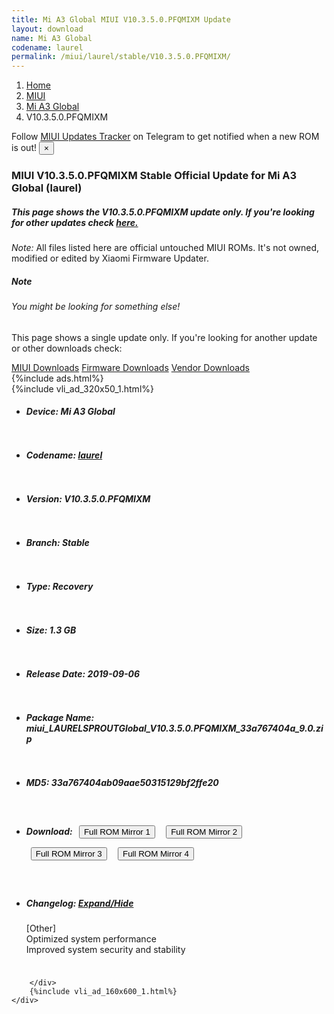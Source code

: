 ```yaml
---
title: Mi A3 Global MIUI V10.3.5.0.PFQMIXM Update
layout: download
name: Mi A3 Global
codename: laurel
permalink: /miui/laurel/stable/V10.3.5.0.PFQMIXM/
---
```

<nav aria-label="breadcrumb">
    <ol class="breadcrumb">
        <li class="breadcrumb-item"><a href="/">Home</a></li>
        <li class="breadcrumb-item"><a href="/miui/">MIUI</a></li>
        <li class="breadcrumb-item"><a href="/miui/laurel/">Mi A3 Global</a></li>
        <li class="breadcrumb-item active" aria-current="page">V10.3.5.0.PFQMIXM</li>
    </ol>
</nav>
<div class="alert alert-primary alert-dismissible fade show" role="alert">
    Follow <a href="https://t.me/MIUIUpdatesTracker" class="alert-link">MIUI Updates Tracker</a> on Telegram to get
    notified when a new ROM is out!
    <button type="button" class="close" data-dismiss="alert" aria-label="Close">
        <span aria-hidden="true">&times;</span>
    </button>
</div>
<div class="col-12 mx-auto">
    <h3 class="title bg-light p-2 rounded">MIUI V10.3.5.0.PFQMIXM Stable Official Update for Mi A3 Global (laurel)</h3>
    <h5>This page shows the V10.3.5.0.PFQMIXM update only. If you're looking for other updates check
        <a href="/miui/laurel/">here.</a></h5>
    <p><i>Note: </i>All files listed here are official untouched MIUI ROMs.
        It's not owned, modified or edited by Xiaomi Firmware Updater.</p>
    <div class="card">
        <div class="card-body">
            <h5 class="card-title">Note</h5>
            <h6 class="card-subtitle mb-2 text-muted">You might be looking for something else!</h6>
            <p class="card-text">This page shows a single update only.
                If you're looking for another update or other downloads check:</p>
            <a href="/miui/" class="card-link">MIUI Downloads</a>
            <a href="/firmware/" class="card-link">Firmware Downloads</a>
            <a href="/vendor/" class="card-link">Vendor Downloads</a>
        </div>
    </div>
    {%include ads.html%}
    <div class="row justify-content-center">
        <div class="col-10" id="downloads">
                    <div class="card card-body">
            {%include vli_ad_320x50_1.html%}
            <ul class="list-unstyled">
                <li style="padding-bottom: 10px;">
                    <h5><b>Device: </b>Mi A3 Global</h5>
                </li>
                <li style="padding-bottom: 10px;">
                    <h5><b>Codename: </b> <a href="/miui/laurel/" target="_blank">laurel</a> </h5>
                </li>
                <li style="padding-bottom: 10px;">
                    <h5><b>Version: </b>V10.3.5.0.PFQMIXM</h5>
                </li>
                <li style="padding-bottom: 10px;">
                    <h5><b>Branch: </b>Stable</h5>
                </li>
                <li style="padding-bottom: 10px;">
                    <h5><b>Type: </b>Recovery</h5>
                </li>
                <li style="padding-bottom: 10px;">
                    <h5><b>Size: </b>1.3 GB</h5>
                </li>
                <li style="padding-bottom: 10px;">
                    <h5><b>Release Date: </b>2019-09-06</h5>
                </li>
                <li style="padding-bottom: 10px;">
                    <h5><b>Package Name: </b><span id="filename" class="text-dark">miui_LAURELSPROUTGlobal_V10.3.5.0.PFQMIXM_33a767404a_9.0.zip</span></h5>
                </li>
                <li style="padding-bottom: 10px;">
                    <h5><b>MD5: </b><span id="md5" class="text-muted">33a767404ab09aae50315129bf2ffe20</span></h5>
                </li>
                <li style="padding-bottom: 10px;">
                    <h5><b>Download: </b> <button type="button" id="download" class="btn btn-primary" style="margin: 7px;" onclick="window.open('https://bigota.d.miui.com/V10.3.5.0.PFQMIXM/miui_LAURELSPROUTGlobal_V10.3.5.0.PFQMIXM_33a767404a_9.0.zip', '_blank');"><i class="fa fa-download"></i> Full ROM Mirror 1</button> <button type="button" id="download" class="btn btn-primary" style="margin: 7px;" onclick="window.open('https://ks3orig.bigota.d.miui.com/V10.3.5.0.PFQMIXM/miui_LAURELSPROUTGlobal_V10.3.5.0.PFQMIXM_33a767404a_9.0.zip', '_blank');"><i class="fa fa-download"></i> Full ROM Mirror 2</button> <button type="button" id="download" class="btn btn-primary" style="margin: 7px;" onclick="window.open('https://airtel.bigota.d.miui.com/V10.3.5.0.PFQMIXM/miui_LAURELSPROUTGlobal_V10.3.5.0.PFQMIXM_33a767404a_9.0.zip', '_blank');"><i class="fa fa-download"></i> Full ROM Mirror 3</button> <button type="button" id="download" class="btn btn-primary" style="margin: 7px;" onclick="window.open('https://hugeota.d.miui.com/V10.3.5.0.PFQMIXM/miui_LAURELSPROUTGlobal_V10.3.5.0.PFQMIXM_33a767404a_9.0.zip', '_blank');"><i class="fa fa-download"></i> Full ROM Mirror 4</button></h5>
                </li>
                <li style="padding-bottom: 10px;">
                    <h5><b>Changelog: </b><a href="#laurel_1_changelog" data-toggle="collapse" role="button"
                            aria-expanded="false" aria-controls="laurel_1_changelog"> <i class="fa fa-arrow-down"
                                aria-hidden="true"></i> Expand/Hide</a></h5>
                    <div class="collapse" id="laurel_1_changelog">
                        <p id="changelog_text">[Other]<br>Optimized system performance<br>Improved system security and stability</p>
                    </div>
                </li>
            </ul>
        </div>

        </div>
        {%include vli_ad_160x600_1.html%}
    </div>
</div>
